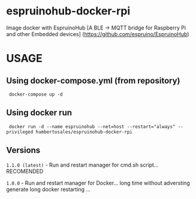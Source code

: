 # espruinohub-docker-rpi
Image docker with EspruinoHub  [A BLE -> MQTT bridge for Raspberry Pi and other Embedded devices] (https://github.com/espruino/EspruinoHub)

# USAGE 

## Using docker-compose.yml (from repository)
``` 
 docker-compose up -d
```

## Using docker run
``` 
 docker run -d --name espruinohub --net=host --restart="always" --privileged humbertosales/espruinohub-docker-rpi
```

## Versions
``1.1.0 (latest)`` - Run and restart manager for cmd.sh script... RECOMENDED

``1.0.0`` - Run and restart manager for Docker... long time without adversting generate long docker restarting ...
